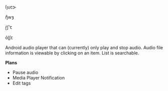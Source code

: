 ſȷᴜꞇɔ˞

ŋᷠwȝ

ɽ͑ʃ'ꞇ

o̍ɭʃꞇ

Android audio player that can (currently) only play and stop audio. Audio file information is viewable by clicking on an item. List is searchable.

**Plans**

- Pause audio
- Media Player Notification
- Edit tags
